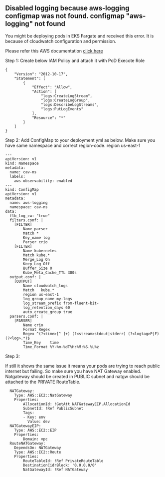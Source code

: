 ## Disabled logging because aws-logging configmap was not found. configmap "aws-logging" not found
You might be deploying pods in EKS Fargate and received this error. 
It is because of cloudwatch configuration and permission. 

Please refer this AWS documentation [click here](https://docs.aws.amazon.com/eks/latest/userguide/fargate-logging.html)

Step 1: Create below IAM Policy and attach it with PoD Execote Role
```
{
    "Version": "2012-10-17",
    "Statement": [
        {
            "Effect": "Allow",
            "Action": [
                "logs:CreateLogStream",
                "logs:CreateLogGroup",
                "logs:DescribeLogStreams",
                "logs:PutLogEvents"
            ],
            "Resource": "*"
        }
    ]
}

```

Step 2: Add ConfigMap to your deployment yml as below. Make sure you have same namespace and correct region-code. region us-east-1

```
---
apiVersion: v1
kind: Namespace
metadata:
  name: cav-ns
  labels:
    aws-observability: enabled
---
kind: ConfigMap
apiVersion: v1
metadata:
  name: aws-logging
  namespace: cav-ns
data:
  flb_log_cw: "true" 
  filters.conf: |
    [FILTER]
        Name parser
        Match *
        Key_name log
        Parser crio
    [FILTER]
        Name kubernetes
        Match kube.*
        Merge_Log On
        Keep_Log Off
        Buffer_Size 0
        Kube_Meta_Cache_TTL 300s
  output.conf: |
    [OUTPUT]
        Name cloudwatch_logs
        Match   kube.*
        region us-east-1
        log_group_name my-logs
        log_stream_prefix from-fluent-bit-
        log_retention_days 60
        auto_create_group true
  parsers.conf: |
    [PARSER]
        Name crio
        Format Regex
        Regex ^(?<time>[^ ]+) (?<stream>stdout|stderr) (?<logtag>P|F) (?<log>.*)$
        Time_Key    time
        Time_Format %Y-%m-%dT%H:%M:%S.%L%z

```

Step 3: 

If still it shows the same issue it means your pods are trying to reach public internet but failing. So make sure you have NAT Gateway enabled. Natgateway should be created in PUBLIC subnet and natgw should be attached to the PRIVATE RouteTable. 

```
  NATGateway:
    Type: AWS::EC2::NatGateway
    Properties:
        AllocationId: !GetAtt NATGatewayEIP.AllocationId
        SubnetId: !Ref PublicSubnet
        Tags:
        - Key: env
          Value: dev
  NATGatewayEIP:
    Type: AWS::EC2::EIP
    Properties:
        Domain: vpc
  RouteNATGateway:
    DependsOn: NATGateway
    Type: AWS::EC2::Route
    Properties:
        RouteTableId: !Ref PrivateRouteTable
        DestinationCidrBlock: '0.0.0.0/0'
        NatGatewayId: !Ref NATGateway

```

